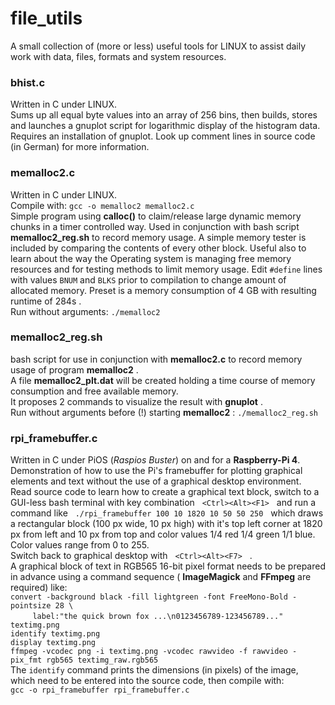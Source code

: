 # file_utils

A small collection of (more or less) useful tools for LINUX to assist daily work with data, files, formats and system resources.

### bhist.c
Written in C under LINUX.<br/>
Sums up all equal byte values into an array of 256 bins, then builds, stores and launches a gnuplot script for logarithmic display of the histogram data. Requires an installation of gnuplot. Look up comment lines in source code (in German) for more information.

### memalloc2.c
Written in C under LINUX.<br/>
Compile with: `gcc -o memalloc2 memalloc2.c` <br/>
Simple program using **calloc()** to claim/release large dynamic memory chunks in a timer controlled way.
Used in conjunction with bash script **memalloc2_reg.sh** to record memory usage. A simple memory tester is included by comparing the contents of every other block.
Useful also to learn about the way the Operating system is managing free memory resources and for testing methods to limit memory usage.
Edit `#define` lines with values `BNUM` and `BLKS` prior to compilation to change amount of allocated memory. Preset is a memory consumption
of 4 GB with resulting runtime of 284s .<br/>
Run without arguments: `./memalloc2`

### memalloc2_reg.sh
bash script for use in conjunction with **memalloc2.c** to record memory usage of program **memalloc2** . <br/>
A file **memalloc2_plt.dat** will be created holding a time course of memory consumption and free available memory.<br/>
It proposes 2 commands to visualize the result with **gnuplot** .<br/>
Run without arguments before (!) starting **memalloc2** : `./memalloc2_reg.sh`

### rpi_framebuffer.c
Written in C under PiOS (*Raspios Buster*) on and for a **Raspberry-Pi 4**.
Demonstration of how to use the Pi's framebuffer for plotting graphical elements and text without the use of a graphical desktop environment.<br/>
Read source code to learn how to create a graphical text block, switch to a GUI-less bash terminal with key combination &nbsp; `<Ctrl><Alt><F1>` &nbsp; and run a command like &nbsp; `./rpi_framebuffer 100 10 1820 10 50 50 250` &nbsp; which draws a rectangular block (100 px wide, 10 px high) with it's top left corner at 1820 px from left and 10 px from top and color values 1/4 red 1/4 green 1/1 blue. Color values range from 0 to 255. <br/>
Switch back to graphical desktop with &nbsp; `<Ctrl><Alt><F7>` &nbsp; .<br/>
A graphical block of text in RGB565 16-bit pixel format needs to be prepared in advance using a command sequence (&nbsp;**ImageMagick** and **FFmpeg** are required) like:<br/>
`convert -background black -fill lightgreen -font FreeMono-Bold -pointsize 28 \` <br/>
&nbsp;&nbsp;&nbsp;&nbsp;&nbsp;&nbsp;&nbsp;&nbsp;  `label:"the quick brown fox ...\n0123456789-123456789..." textimg.png` <br/>
`identify textimg.png` <br/>
`display textimg.png` <br/>
`ffmpeg -vcodec png -i textimg.png -vcodec rawvideo -f rawvideo -pix_fmt rgb565 textimg_raw.rgb565` <br/>
The `identify` command prints the dimensions (in pixels) of the image, which need to be entered into the source code, then compile with: <br/>
`gcc -o rpi_framebuffer rpi_framebuffer.c` <br/>

